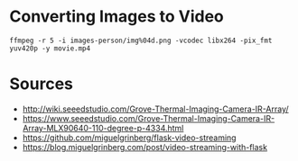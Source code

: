 # Converting Images to Video

```shell script
ffmpeg -r 5 -i images-person/img%04d.png -vcodec libx264 -pix_fmt yuv420p -y movie.mp4
```

# Sources

* http://wiki.seeedstudio.com/Grove-Thermal-Imaging-Camera-IR-Array/
* https://www.seeedstudio.com/Grove-Thermal-Imaging-Camera-IR-Array-MLX90640-110-degree-p-4334.html
* https://github.com/miguelgrinberg/flask-video-streaming
* https://blog.miguelgrinberg.com/post/video-streaming-with-flask